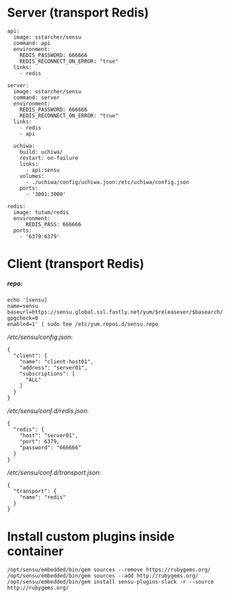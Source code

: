 # Server (transport Redis)
```
api:
  image: sstarcher/sensu
  command: api
  environment:
    REDIS_PASSWORD: 666666
    REDIS_RECONNECT_ON_ERROR: "true"
  links:
    - redis

server:
  image: sstarcher/sensu
  command: server
  environment:
    REDIS_PASSWORD: 666666
    REDIS_RECONNECT_ON_ERROR: "true"
  links:
    - redis
    - api

  uchiwa:
    build: uchiwa/
    restart: on-failure
    links:
      - api:sensu
    volumes:
      - ./uchiwa/config/uchiwa.json:/etc/uchiwa/config.json
    ports:
      - '3001:3000'

redis:
  image: tutum/redis
  environment:
      REDIS_PASS: 666666
  ports:
    - '6379:6379'
```

# Client (transport Redis)
##### repo:
```
echo '[sensu]
name=sensu
baseurl=https://sensu.global.ssl.fastly.net/yum/$releasever/$basearch/
gpgcheck=0
enabled=1' | sudo tee /etc/yum.repos.d/sensu.repo
```

*/etc/sensu/config.json*:
```
{
  "client": {
    "name": "client-host01",
    "address": "server01",
    "subscriptions": [
      "ALL"
    ]
  }
}
```

*/etc/sensu/conf.d/redis.json*:
```
{
  "redis": {
    "host": "server01",
    "port": 6379,
    "password": "666666"
  }
}
```

*/etc/sensu/conf.d/transport.json*:
```
{
  "transport": {
    "name": "redis"
  }
}
```

# Install custom plugins inside container
```
/opt/sensu/embedded/bin/gem sources --remove https://rubygems.org/
/opt/sensu/embedded/bin/gem sources --add http://rubygems.org/
/opt/sensu/embedded/bin/gem install sensu-plugins-slack -r --source http://rubygems.org/
```
